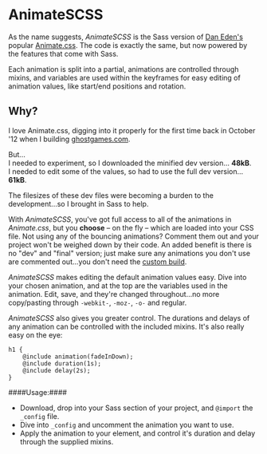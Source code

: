 AnimateSCSS
===========

As the name suggests, _AnimateSCSS_ is the Sass version of [Dan Eden's](http://daneden.me/) popular [Animate.css](https://github.com/daneden/animate.css/blob/master/animate.css). The code is exactly the same, but now powered by the features that come with Sass.

Each animation is split into a partial, animations are controlled through mixins, and variables are used within the keyframes for easy editing of animation values, like start/end positions and rotation.

## Why? ##
I love Animate.css, digging into it properly for the first time back in October '12 when I building [ghostgames.com](http://ghostgames.com/).

But...  
I needed to experiment, so I downloaded the minified dev version... __48kB__.  
I needed to edit some of the values, so had to use the full dev version... __61kB__.

The filesizes of these dev files were becoming a burden to the development...so I brought in Sass to help.

With _AnimateSCSS_, you've got full access to all of the animations in *Animate.css*, but you __choose__ – on the fly – which are loaded into your CSS file. Not using any of the bouncing animations? Comment them out and your project won't be weighed down by their code. An added benefit is there is no "dev" and "final" version; just make sure any animations you don't use are commented out...you don't need the [custom build](http://daneden.me/animate/build/).

_AnimateSCSS_ makes editing the default animation values easy. Dive into your chosen animation, and at the top are the variables used in the animation. Edit, save, and they're changed throughout...no more copy/pasting through `-webkit-`, `-moz-`, `-o-` and regular.

_AnimateSCSS_ also gives you greater control. The durations and delays of any animation can be controlled with the included mixins. It's also really easy on the eye:

    h1 {
        @include animation(fadeInDown);
        @include duration(1s);
        @include delay(2s);
    }

####Usage:####

* Download, drop into your Sass section of your project, and `@import` the `_config` file.
* Dive into `_config` and uncomment the animation you want to use.
* Apply the animation to your element, and control it's duration and delay through the supplied mixins.
